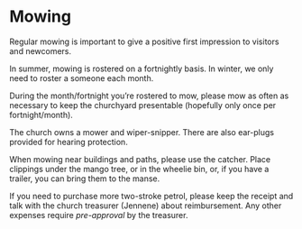 # Mowing

Regular mowing is important to give a positive first impression to visitors and newcomers.

In summer, mowing is rostered on a fortnightly basis. In winter, we only need to roster a someone each month.

During the month/fortnight you’re rostered to mow, please mow as often as necessary to keep the churchyard presentable \(hopefully only once per fortnight/month\).

The church owns a mower and wiper-snipper. There are also ear-plugs provided for hearing protection.

When mowing near buildings and paths, please use the catcher. Place clippings under the mango tree, or in the wheelie bin, or, if you have a trailer, you can bring them to the manse.

If you need to purchase more two-stroke petrol, please keep the receipt and talk with the church treasurer \(Jennene\) about reimbursement. Any other expenses require _pre-approval_ by the treasurer.

